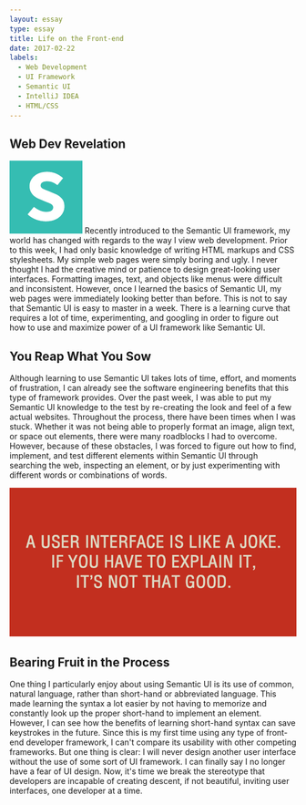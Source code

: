 ```yaml
---
layout: essay
type: essay
title: Life on the Front-end
date: 2017-02-22
labels:
  - Web Development
  - UI Framework
  - Semantic UI
  - IntelliJ IDEA
  - HTML/CSS
---
```


## Web Dev Revelation

<img class="ui tiny left circular floated image" src="../images/semantic_ui.png">
Recently introduced to the Semantic UI framework, my world has changed with regards to the way I view web development. Prior to this week, I had only basic knowledge of writing HTML markups and CSS stylesheets. My simple web pages were simply boring and ugly.  I never thought I had the creative mind or patience to design great-looking user interfaces. Formatting images, text, and objects like menus were difficult and inconsistent. However, once I learned the basics of Semantic UI, my web pages were immediately looking better than before. This is not to say that Semantic UI is easy to master in a week.  There is a learning curve that requires a lot of time, experimenting, and googling in order to figure out how to use and maximize power of a UI framework like Semantic UI.

## You Reap What You Sow

Although learning to use Semantic UI takes lots of time, effort, and moments of frustration, I can already see the software engineering benefits that this type of framework provides. Over the past week, I was able to put my Semantic UI knowledge to the test by re-creating the look and feel of a few actual websites. Throughout the process, there have been times when I was stuck. Whether it was not being able to properly format an image, align text, or space out elements, there were many roadblocks I had to overcome. However, because of these obstacles, I was forced to figure out how to find, implement, and test different elements within Semantic UI through searching the web, inspecting an element, or by just experimenting with different words or combinations of words.

<img class="ui image" src="../images/user_interface.png">

## Bearing Fruit in the Process

One thing I particularly enjoy about using Semantic UI is its use of common, natural language, rather than short-hand or abbreviated language. This made learning the syntax a lot easier by not having to memorize and constantly look up the proper short-hand to implement an element. However, I can see how the benefits of learning short-hand syntax can save keystrokes in the future. Since this is my first time using any type of front-end developer framework, I can't compare its usability with other competing frameworks. But one thing is clear: I will never design another user interface without the use of some sort of UI framework. I can finally say I no longer have a fear of UI design. Now, it's time we break the stereotype that developers are incapable of creating descent, if not beautiful, inviting user interfaces, one developer at a time.
